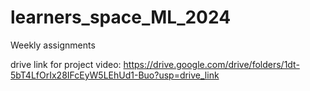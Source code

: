 # learners_space_ML_2024
Weekly assignments

drive link for project video: https://drive.google.com/drive/folders/1dt-5bT4LfOrIx28IFcEyW5LEhUd1-Buo?usp=drive_link
